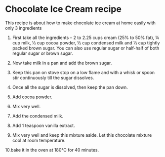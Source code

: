 # Chocolate Ice Cream recipe
This recipe is about how to make chocolate ice cream at home easily with only 3 ingredients
1. First take all the ingredients – 2 to 2.25 cups cream (25% to 50% fat), ¼ cup milk, ½ cup cocoa powder, ½ cup condensed milk and ½ cup tightly packed brown sugar. You can also use regular sugar or half-half of both regular sugar or brown sugar.

2. Now take milk in a pan and add the brown sugar.

3. Keep this pan on stove stop on a low flame and with a whisk or spoon stir continuously till the sugar dissolves.

4. Once all the sugar is dissolved, then keep the pan down.

5. Add cocoa powder.

6. Mix very well.

7. Add the condensed milk.

8. Add 1 teaspoon vanilla extract.

9. Mix very well and keep this mixture aside. Let this chocolate mixture cool at room temperature.

10.bake it in the oven at 180°C for 40 minutes.
